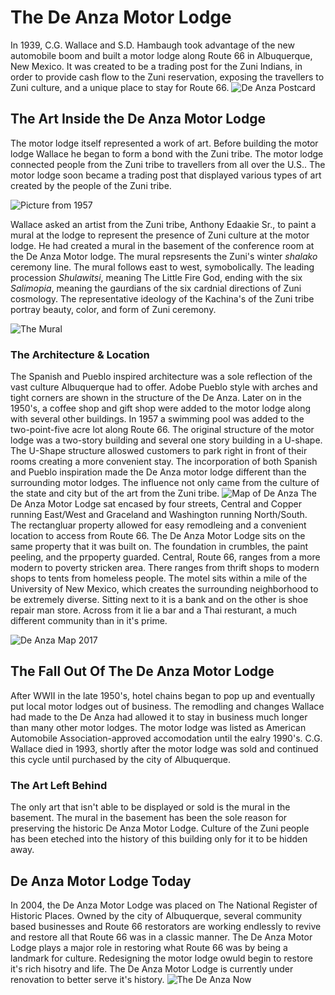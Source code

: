 # The De Anza Motor Lodge
In 1939, C.G. Wallace and S.D. Hambaugh took advantage of the new automobile boom and built a motor lodge along Route 66 in Albuquerque, New Mexico. It was created to be a trading post for the Zuni Indians, in order to provide cash flow to the Zuni reservation, exposing the travellers to Zuni culture, and a unique place to stay for Route 66.
![De Anza Postcard](https://github.com/unm-digital-futures/digital-history-review/blob/master/docs/images/The%20De%20Anza%20Postcard.jpg)
## The Art Inside the De Anza Motor Lodge
The motor lodge itself represented a work of art. Before building the motor lodge Wallace he began to form a bond with the Zuni tribe. The motor lodge connected people from the Zuni tribe to travellers from all over the U.S.. The motor lodge soon became a trading post that displayed various types of art created by the people of the Zuni tribe. 

![Picture from 1957](https://github.com/unm-digital-futures/digital-history-review/blob/master/docs/images/Picture%20from%201957.jpg)

Wallace asked an artist from the Zuni tribe, Anthony Edaakie Sr., to paint a mural at the lodge to represent the presence of Zuni culture at the motor lodge. He had created a mural in the basement of the conference room at the De Anza Motor lodge. The mural repsresents the Zuni's winter *shalako* ceremony line. The mural follows east to west, symobolically. The leading procession *Shulawitsi*, meaning The Little Fire God, ending with the six *Salimopia*, meaning the gaurdians of the six cardnial directions of Zuni cosmology. The representative ideology of the Kachina's of the Zuni tribe portray beauty, color, and form of Zuni ceremony.

![The Mural](https://github.com/unm-digital-futures/digital-history-review/blob/master/docs/images/The%20Mural.jpg)

### The Architecture & Location
The Spanish and Pueblo inspired architecture was a sole reflection of the vast culture Albuquerque had to offer. Adobe Pueblo style with arches and tight corners are shown in the structure of the De Anza. Later on in the 1950's, a coffee shop and gift shop were added to the motor lodge along with several other buildings. In 1957 a swimming pool was added to the two-point-five acre lot along Route 66. The original structure of the motor lodge was a two-story building and several one story building in a U-shape. The U-Shape structure alloswed customers to park right in front of their rooms creating a more convenient stay.
The incorporation of both Spanish and Pueblo inspiration made the De Anza motor lodge different than the surrounding motor lodges. The influence not only came from the culture of the state and city but of the art from the Zuni tribe. 
![Map of De Anza](https://github.com/unm-digital-futures/digital-history-review/blob/master/docs/images/Map%20of%20De%20Anza.png)
The De Anza Motor Lodge sat encased by four streets, Central and Copper running East/West and Graceland and Washington running North/South. The rectangluar property allowed for easy remodleing and a convenient location to access from Route 66.
The De Anza Motor Lodge sits on the same property that it was built on. The foundation in crumbles, the paint peeling, and the prpoperty guarded. Central, Route 66, ranges from a more modern to poverty stricken area. There ranges from thrift shops to modern shops to tents from homeless people. The motel sits within a mile of the University of New Mexico, which creates the surrounding neighborhood to be extremely diverse. Sitting next to it is a bank and on the other is shoe repair man store. Across from it lie a bar and a Thai resturant, a much different community than in it's prime. 

![De Anza Map 2017](https://github.com/unm-digital-futures/digital-history-review/blob/master/docs/images/De%20Anza%20Map%202017.png)

## The Fall Out Of The De Anza Motor Lodge
After WWII in the late 1950's, hotel chains began to pop up and eventually put local motor lodges out of business. The remodling and changes Wallace had made to the De Anza had allowed it to stay in business much longer than many other motor lodges. The motor lodge was listed as American Automobile Association-approved accomodation until the ealry 1990's. C.G. Wallace died in 1993, shortly after the motor lodge was sold and continued this cycle until purchased by the city of Albuquerque. 
### The Art Left Behind 
The only art that isn't able to be displayed or sold is the mural in the basement. The mural in the basement has been the sole reason for preserving the historic De Anza Motor Lodge. Culture of the Zuni people has been eteched into the history of this building only for it to be hidden away. 
## De Anza Motor Lodge Today
In 2004, the De Anza Motor Lodge was placed on The National Register of Historic Places. Owned by the city of Albuquerque, several community based businesses and Route 66 restorators are working endlessly to revive and restore all that Route 66 was in a classic manner. The De Anza Motor Lodge plays a major role in restoring what Route 66 was by being a landmark for culture. Redesigning the motor lodge owuld begin to restore it's rich hisotry and life. The De Anza Motor Lodge is currently under renovation to better serve it's history.
![The De Anza Now](https://github.com/unm-digital-futures/digital-history-review/blob/master/docs/images/The%20De%20Anza%20Now.jpg)

